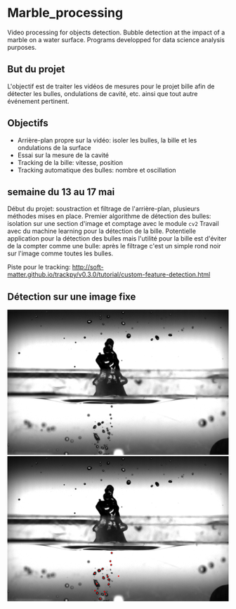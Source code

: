 # Marble_processing

Video processing for objects detection. Bubble detection at the impact of a marble on a water surface.  Programs developped for data science analysis purposes.

## But du projet

L'objectif est de traiter les vidéos de mesures pour le projet bille afin de détecter les bulles, ondulations de cavité, etc. ainsi que tout autre événement pertinent.

## Objectifs

- Arrière-plan propre sur la vidéo: isoler les bulles, la bille et les ondulations de la surface
- Essai sur la mesure de la cavité
- Tracking de la bille: vitesse, position
- Tracking automatique des bulles: nombre et oscillation

## semaine du 13 au 17 mai

Début du projet: soustraction et filtrage de l'arrière-plan, plusieurs méthodes mises en place.
Premier algorithme de détection des bulles: isolation sur une section d'image et comptage avec le module `cv2`
Travail avec du machine learning pour la détection de la bille. Potentielle application pour la détection des bulles mais l'utilité pour la bille est d'éviter de la compter comme une bulle: après le filtrage c'est un simple rond noir sur l'image comme toutes les bulles.

Piste pour le tracking: http://soft-matter.github.io/trackpy/v0.3.0/tutorial/custom-feature-detection.html

## Détection sur une image fixe

![Avant](images/screen_bulles.png)
![Après](images/exampleimage.png)